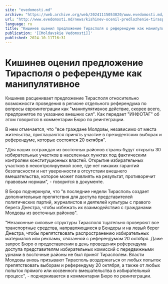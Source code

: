 ```yaml
---
site: "evedomosti.md"
archive: "https://web.archive.org/web/20241115053020/www.evedomosti.md/news/kishinev-ocenil-predlozhenie-tiraspolya-o-referendume-kak-ma"
url: "http://www.evedomosti.md/news/kishinev-ocenil-predlozhenie-tiraspolya-o-referendume-kak-ma"
language: ru
title: "Кишинев оценил предложение Тирасполя о референдуме как манипулятивное"
publication: '[[Moldavskie Vedomosti]]'
published: 2024-10-11T16:31
---
```


# Кишинев оценил предложение Тирасполя о референдуме как манипулятивное

Кишинев расценивает предложение Тирасполя относительно возможности проведения в регионе отдельного референдума по вопросы евроинтеграции как "манипулятивное действие, скорее всего, предпринятое по указанию внешних сил". Как передает "ИНФОТАГ" об этом говорится в комментарии Бюро по реинтеграции.

В нем отмечается, что "все граждане Молдовы, независимо от места жительства, приглашаются принять участие в президентских выборах и референдуме, которые состоятся 20 октября".

"Для наших сограждан из восточных районов страны будут открыты 30 избирательных участков в населенных пунктах под фактическим контролем конституционных властей. Открытие избирательных участков в неконтролируемой зоне, где нет никаких гарантий безопасности и нет уверенности в отсутствии внешнего вмешательства, которое может повлиять на результат, противоречит правовым нормам", - говорится в документе.

В Бюро подчеркнули, что "в последние недели Тирасполь создает дополнительные препятствия для доступа представителей политических партий, журналистов и деятелей культуры с правого берега Днестра, чтобы избежать их взаимодействия с гражданами Молдовы из восточных районов".

"Незаконные силовые структуры Тирасполя тщательно проверяют все транспортные средства, направляющиеся в Бендеры и на левый берег Днестра, чтобы препятствовать распространению избирательных материалов или рекламы, связанной с референдумом 20 октября. Даже запрос Бюро о предоставлении в день проведения референдума доступа представителям избирательных комиссий с передвижными урнами в восточные районы не был принят Тирасполем. Власти Молдовы вновь призывают Тирасполь воздержаться от любых попыток препятствовать выборам и референдуму 20 октября, а также от любых попыток прямого или косвенного вмешательства в избирательный процесс", - подчеркивается в комментарии Бюро по реинтеграции.